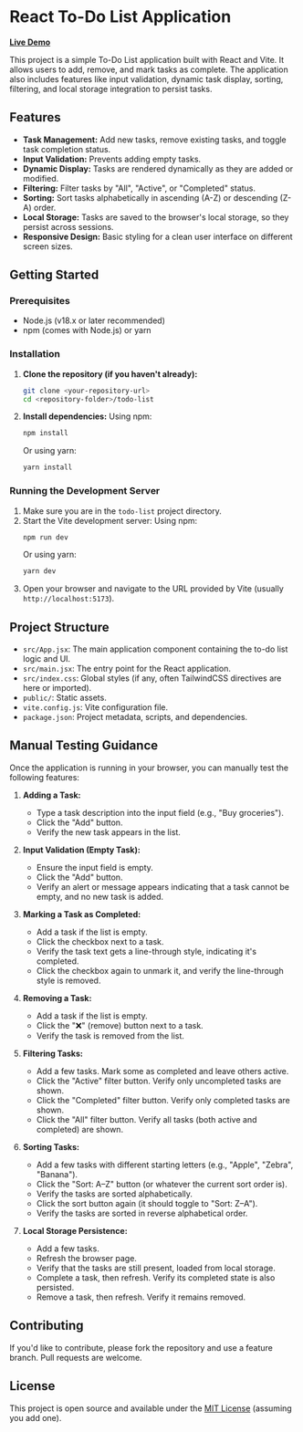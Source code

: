 # React To-Do List Application

[**Live Demo**](https://cbl-rose.vercel.app/)

This project is a simple To-Do List application built with React and Vite. It allows users to add, remove, and mark tasks as complete. The application also includes features like input validation, dynamic task display, sorting, filtering, and local storage integration to persist tasks.

## Features

-   **Task Management:** Add new tasks, remove existing tasks, and toggle task completion status.
-   **Input Validation:** Prevents adding empty tasks.
-   **Dynamic Display:** Tasks are rendered dynamically as they are added or modified.
-   **Filtering:** Filter tasks by "All", "Active", or "Completed" status.
-   **Sorting:** Sort tasks alphabetically in ascending (A-Z) or descending (Z-A) order.
-   **Local Storage:** Tasks are saved to the browser's local storage, so they persist across sessions.
-   **Responsive Design:** Basic styling for a clean user interface on different screen sizes.

## Getting Started

### Prerequisites

-   Node.js (v18.x or later recommended)
-   npm (comes with Node.js) or yarn

### Installation

1.  **Clone the repository (if you haven't already):**
    ```bash
    git clone <your-repository-url>
    cd <repository-folder>/todo-list
    ```

2.  **Install dependencies:**
    Using npm:
    ```bash
    npm install
    ```
    Or using yarn:
    ```bash
    yarn install
    ```

### Running the Development Server

1.  Make sure you are in the `todo-list` project directory.
2.  Start the Vite development server:
    Using npm:
    ```bash
    npm run dev
    ```
    Or using yarn:
    ```bash
    yarn dev
    ```
3.  Open your browser and navigate to the URL provided by Vite (usually `http://localhost:5173`).

## Project Structure

-   `src/App.jsx`: The main application component containing the to-do list logic and UI.
-   `src/main.jsx`: The entry point for the React application.
-   `src/index.css`: Global styles (if any, often TailwindCSS directives are here or imported).
-   `public/`: Static assets.
-   `vite.config.js`: Vite configuration file.
-   `package.json`: Project metadata, scripts, and dependencies.

## Manual Testing Guidance

Once the application is running in your browser, you can manually test the following features:

1.  **Adding a Task:**
    -   Type a task description into the input field (e.g., "Buy groceries").
    -   Click the "Add" button.
    -   Verify the new task appears in the list.

2.  **Input Validation (Empty Task):**
    -   Ensure the input field is empty.
    -   Click the "Add" button.
    -   Verify an alert or message appears indicating that a task cannot be empty, and no new task is added.

3.  **Marking a Task as Completed:**
    -   Add a task if the list is empty.
    -   Click the checkbox next to a task.
    -   Verify the task text gets a line-through style, indicating it's completed.
    -   Click the checkbox again to unmark it, and verify the line-through style is removed.

4.  **Removing a Task:**
    -   Add a task if the list is empty.
    -   Click the "❌" (remove) button next to a task.
    -   Verify the task is removed from the list.

5.  **Filtering Tasks:**
    -   Add a few tasks. Mark some as completed and leave others active.
    -   Click the "Active" filter button. Verify only uncompleted tasks are shown.
    -   Click the "Completed" filter button. Verify only completed tasks are shown.
    -   Click the "All" filter button. Verify all tasks (both active and completed) are shown.

6.  **Sorting Tasks:**
    -   Add a few tasks with different starting letters (e.g., "Apple", "Zebra", "Banana").
    -   Click the "Sort: A–Z" button (or whatever the current sort order is).
    -   Verify the tasks are sorted alphabetically.
    -   Click the sort button again (it should toggle to "Sort: Z–A").
    -   Verify the tasks are sorted in reverse alphabetical order.

7.  **Local Storage Persistence:**
    -   Add a few tasks.
    -   Refresh the browser page.
    -   Verify that the tasks are still present, loaded from local storage.
    -   Complete a task, then refresh. Verify its completed state is also persisted.
    -   Remove a task, then refresh. Verify it remains removed.

## Contributing

If you'd like to contribute, please fork the repository and use a feature branch. Pull requests are welcome.

## License

This project is open source and available under the [MIT License](LICENSE.md) (assuming you add one).
